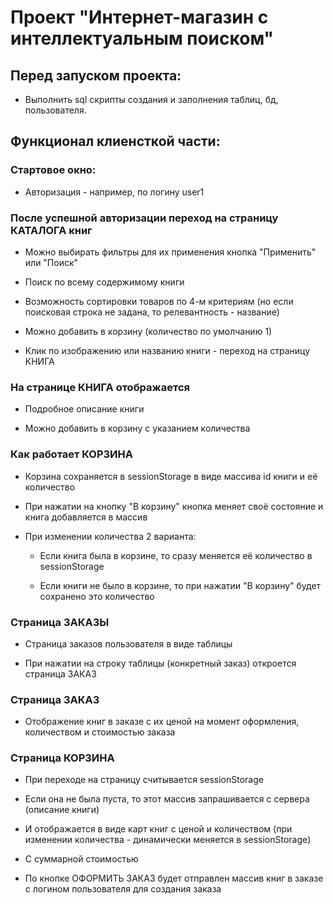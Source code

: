 # Проект "Интернет-магазин с интеллектуальным поиском"

## Перед запуском проекта:

- Выполнить sql скрипты создания и заполнения таблиц, бд, пользователя.

## Функционал клиенсткой части:

### Стартовое окно:
- Авторизация - например, по логину user1

### После успешной авторизации переход на страницу КАТАЛОГА книг

- Можно выбирать фильтры для их применения кнопка "Применить" или "Поиск"

- Поиск по всему содержимому книги

- Возможность сортировки товаров по 4-м критериям (но если поисковая строка не задана, то релевантность - название)

- Можно добавить в корзину (количество по умолчанию 1)

- Клик по изображению или названию книги - переход на страницу КНИГА


### На странице КНИГА отображается

- Подробное описание книги

- Можно добавить в корзину с указанием количества


### Как работает КОРЗИНА

- Корзина сохраняется в sessionStorage в виде массива id книги и её количество

- При нажатии на кнопку "В корзину" кнопка меняет своё состояние и книга добавляется в массив

- При изменении количества 2 варианта:

  - Если книга была в корзине, то сразу меняется её количество в sessionStorage

  - Если книги не было в корзине, то при нажатии "В корзину" будет сохранено это количество


### Страница ЗАКАЗЫ
- Страница заказов пользователя в виде таблицы

- При нажатии на строку таблицы (конкретный заказ) откроется страница ЗАКАЗ


### Страница ЗАКАЗ

- Отображение книг в заказе с их ценой на момент оформления, количеством и стоимостью заказа


### Страница КОРЗИНА

- При переходе на страницу считывается sessionStorage

- Если она не была пуста, то этот массив запрашивается с сервера (описание книги)

- И отображается в виде карт книг с ценой и количеством (при изменении количества - динамически меняется в sessionStorage)

- С суммарной стоимостью

- По кнопке ОФОРМИТЬ ЗАКАЗ будет отправлен массив книг в заказе с логином пользователя для создания заказа